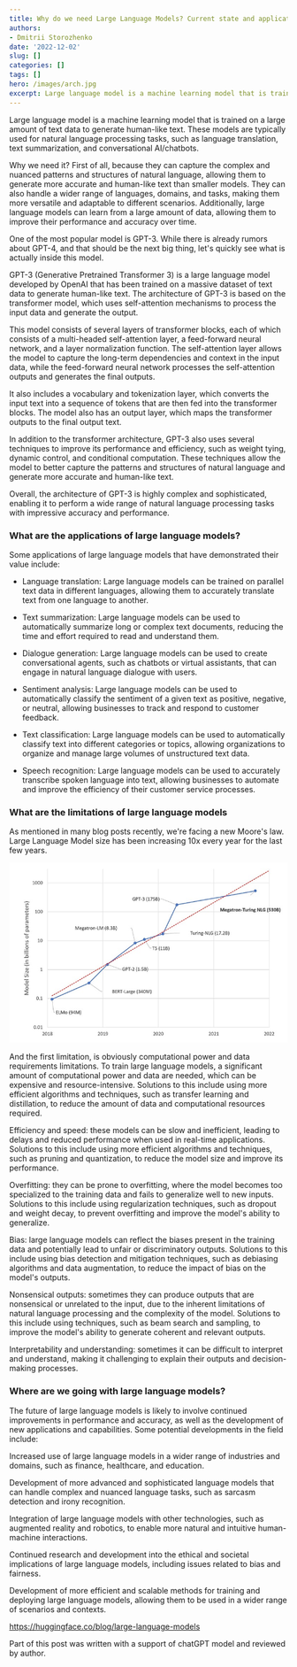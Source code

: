 ```yaml
---
title: Why do we need Large Language Models? Current state and applications
authors: 
- Dmitrii Storozhenko
date: '2022-12-02'
slug: []
categories: []
tags: []
hero: /images/arch.jpg
excerpt: Large language model is a machine learning model that is trained on a large amount of text data to generate human-like text. These models are typically used for natural language processing tasks, such as language translation, text summarization, and dialogue generation
---
```


Large language model is a machine learning model that is trained on a large amount of text data to generate human-like text. These models are typically used for natural language processing tasks, such as language translation, text summarization, and conversational AI/chatbots.

Why we need it? First of all, because they can capture the complex and nuanced patterns and structures of natural language, allowing them to generate more accurate and human-like text than smaller models. They can also handle a wider range of languages, domains, and tasks, making them more versatile and adaptable to different scenarios. Additionally, large language models can learn from a large amount of data, allowing them to improve their performance and accuracy over time.

One of the most popular model is GPT-3. While there is already rumors about GPT-4, and that should be the next big thing, let's quickly see what is actually inside this model.

GPT-3 (Generative Pretrained Transformer 3) is a large language model developed by OpenAI that has been trained on a massive dataset of text data to generate human-like text. The architecture of GPT-3 is based on the transformer model, which uses self-attention mechanisms to process the input data and generate the output.

This model consists of several layers of transformer blocks, each of which consists of a multi-headed self-attention layer, a feed-forward neural network, and a layer normalization function. The self-attention layer allows the model to capture the long-term dependencies and context in the input data, while the feed-forward neural network processes the self-attention outputs and generates the final outputs.

It  also includes a vocabulary and tokenization layer, which converts the input text into a sequence of tokens that are then fed into the transformer blocks. The model also has an output layer, which maps the transformer outputs to the final output text.

In addition to the transformer architecture, GPT-3 also uses several techniques to improve its performance and efficiency, such as weight tying, dynamic control, and conditional computation. These techniques allow the model to better capture the patterns and structures of natural language and generate more accurate and human-like text.

Overall, the architecture of GPT-3 is highly complex and sophisticated, enabling it to perform a wide range of natural language processing tasks with impressive accuracy and performance.


### What are the applications of large language models?


Some applications of large language models that have demonstrated their value include:

- Language translation: Large language models can be trained on parallel text data in different languages, allowing them to accurately translate text from one language to another.

- Text summarization: Large language models can be used to automatically summarize long or complex text documents, reducing the time and effort required to read and understand them.

- Dialogue generation: Large language models can be used to create conversational agents, such as chatbots or virtual assistants, that can engage in natural language dialogue with users.

- Sentiment analysis: Large language models can be used to automatically classify the sentiment of a given text as positive, negative, or neutral, allowing businesses to track and respond to customer feedback.

- Text classification: Large language models can be used to automatically classify text into different categories or topics, allowing organizations to organize and manage large volumes of unstructured text data.

- Speech recognition: Large language models can be used to accurately transcribe spoken language into text, allowing businesses to automate and improve the efficiency of their customer service processes.


### What are the limitations of large language models

As mentioned in many blog posts recently, we're facing a new Moore's law. Large Language Model size has been increasing 10x every year for the last few years.

![](images/model-evo.jpg)

And the first limitation, is obviously computational power and data requirements limitations. To train large language models, a significant amount of computational power and data are needed, which can be expensive and resource-intensive. Solutions to this include using more efficient algorithms and techniques, such as transfer learning and distillation, to reduce the amount of data and computational resources required.

Efficiency and speed: these models can be slow and inefficient, leading to delays and reduced performance when used in real-time applications. Solutions to this include using more efficient algorithms and techniques, such as pruning and quantization, to reduce the model size and improve its performance.

Overfitting: they can be prone to overfitting, where the model becomes too specialized to the training data and fails to generalize well to new inputs. Solutions to this include using regularization techniques, such as dropout and weight decay, to prevent overfitting and improve the model's ability to generalize.

Bias: large language models can reflect the biases present in the training data and potentially lead to unfair or discriminatory outputs. Solutions to this include using bias detection and mitigation techniques, such as debiasing algorithms and data augmentation, to reduce the impact of bias on the model's outputs.

Nonsensical outputs: sometimes they can produce outputs that are nonsensical or unrelated to the input, due to the inherent limitations of natural language processing and the complexity of the model. Solutions to this include using techniques, such as beam search and sampling, to improve the model's ability to generate coherent and relevant outputs.

Interpretability and understanding: sometimes it can be difficult to interpret and understand, making it challenging to explain their outputs and decision-making processes. 


### Where are we going with large language models?

The future of large language models is likely to involve continued improvements in performance and accuracy, as well as the development of new applications and capabilities. Some potential developments in the field include:

Increased use of large language models in a wider range of industries and domains, such as finance, healthcare, and education.

Development of more advanced and sophisticated language models that can handle complex and nuanced language tasks, such as sarcasm detection and irony recognition.

Integration of large language models with other technologies, such as augmented reality and robotics, to enable more natural and intuitive human-machine interactions.

Continued research and development into the ethical and societal implications of large language models, including issues related to bias and fairness.

Development of more efficient and scalable methods for training and deploying large language models, allowing them to be used in a wider range of scenarios and contexts.


https://huggingface.co/blog/large-language-models 

Part of this post was written with a support of chatGPT model and reviewed by author.
